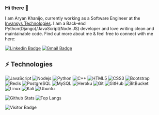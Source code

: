 ### Hi there 👋

I am Aryan Khanijo, currently working as a Software Engineer at the [Invansys Technologies](https://invansys.in/). I am a Back-end Python(Django)/JavaScript(Node.JS) developer and love writing clean and maintainable code. Find out more about me & feel free to connect with me here:

[![Linkedin Badge](https://img.shields.io/badge/-Aryan_Khanijo-blue?style=flat-square&logo=Linkedin&logoColor=white&link=https://www.linkedin.com/in/ludehsar/)](https://www.linkedin.com/in/aryan-khanijo-8700a1229/)
[![Gmail Badge](https://img.shields.io/badge/-aryan.khanijo@gmail.com-c14438?style=flat-square&logo=Gmail&logoColor=white&link=mailtoaryan.khanijo@gmail.com)](mailto:aryan.khanijo@gmail.com)


## ⚡ Technologies

![JavaScript](https://img.shields.io/badge/-JavaScript-black?style=flat-square&logo=javascript)
![Nodejs](https://img.shields.io/badge/-Nodejs-black?style=flat-square&logo=Node.js)
![Python](https://img.shields.io/badge/-Python-black?style=flat-square&logo=Python)
![C++](https://img.shields.io/badge/-C++-00599C?style=flat-square&logo=c)
![HTML5](https://img.shields.io/badge/-HTML5-E34F26?style=flat-square&logo=html5&logoColor=white)
![CSS3](https://img.shields.io/badge/-CSS3-1572B6?style=flat-square&logo=css3)
![Bootstrap](https://img.shields.io/badge/-Bootstrap-563D7C?style=flat-square&logo=bootstrap)
![Redis](https://img.shields.io/badge/-Redis-black?style=flat-square&logo=Redis)
![PostgreSQL](https://img.shields.io/badge/-PostgreSQL-336791?style=flat-square&logo=postgresql)
![MySQL](https://img.shields.io/badge/-MySQL-black?style=flat-square&logo=mysql)
![Heroku](https://img.shields.io/badge/-Heroku-430098?style=flat-square&logo=heroku)
![Git](https://img.shields.io/badge/-Git-black?style=flat-square&logo=git)
![GitHub](https://img.shields.io/badge/-GitHub-181717?style=flat-square&logo=github)
![BitBucket](https://img.shields.io/badge/-BitBucket-darkblue?style=flat-square&logo=bitbucket)
![Linux](https://img.shields.io/badge/Linux-FCC624?style=flat-square&logo=linux&logoColor=black)
![Kali](https://img.shields.io/badge/Kali-268BEE?style=flat-square&logo=kalilinux&logoColor=white)
![Ubuntu](https://img.shields.io/badge/Ubuntu-E95420?style=flat-square&logo=ubuntu&logoColor=white)

![Github Stats](https://github-readme-stats.vercel.app/api?username=Aryan-Khanijo&count_private=true&show_icons=true&include_all_commits=true&theme=dark)
![Top Langs](https://github-readme-stats.vercel.app/api/top-langs/?username=aryan-khanijo&hide=TeX&layout=compact&theme=dark)

![Visitor Badge](https://visitor-badge.laobi.icu/badge?page_id=aryan-khanijo)
